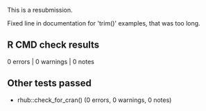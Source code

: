 This is a resubmission. 

Fixed line in documentation for 'trim()' examples, that was too long.

## R CMD check results
0 errors | 0 warnings | 0 notes

## Other tests passed
- rhub::check_for_cran() (0 errors, 0 warnings, 0 notes)